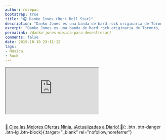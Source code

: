 ```yaml
---
author: rosepac
bootstrap: true
title: "🎧 Danko Jones (Rock Roll Star)"
description: "Danko Jones es una banda de hard rock originaria de Toronto, Canadá. La banda está formada por Danko Jones, John Calabrese y Dan Cornelius."
excerpt: "Danko Jones es una banda de hard rock originaria de Toronto, Canadá. La banda está formada por Danko Jones, John Calabrese y Dan Cornelius."
permalink: /danko-jones-musica-para-desestresar/
comments: false
date: 2019-10-10 23:11:12
tags:
- Música
- Rock
---
```


<div class="embed-responsive embed-responsive-16by9">
  <iframe class="embed-responsive-item" src="https://www.youtube-nocookie.com/embed/playlist?list=PLKMVpZCIGhq1kyrlyzHvehrqy4k0QlX4h?rel=0" allowfullscreen></iframe>
</div><br/>

[🎁 Ojea las Mejores Ofertas Ninja, ¡Actualizadas a Diario! 🛒](https://www.amazon.es/shop/cibercursos){: .btn .btn-danger .btn-lg .btn-block}{:target="_blank" rel="nofollow,noreferrer"}